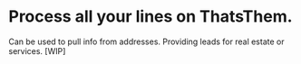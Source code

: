 # Process all your lines on ThatsThem.

Can be used to pull info from addresses. Providing leads for real estate or services.
[WIP]

